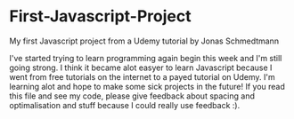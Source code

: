 # First-Javascript-Project
My first Javascript project from a Udemy tutorial by Jonas Schmedtmann

I've started trying to learn programming again begin this week and I'm still going strong. 
I think it became alot easyer to learn Javascript because I went from free tutorials on the
internet to a payed tutorial on Udemy. I'm learning alot and hope to make some sick projects
in the future! If you read this file and see my code, please give feedback about spacing and
optimalisation and stuff because I could really use feedback :).

